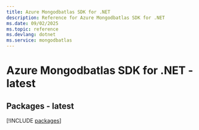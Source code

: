 ```yaml
---
title: Azure Mongodbatlas SDK for .NET
description: Reference for Azure Mongodbatlas SDK for .NET
ms.date: 09/02/2025
ms.topic: reference
ms.devlang: dotnet
ms.service: mongodbatlas
---
```

# Azure Mongodbatlas SDK for .NET - latest
## Packages - latest
[!INCLUDE [packages](mongodbatlas-index.md)]